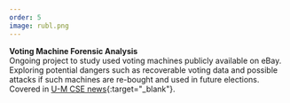 ```yaml
---
order: 5
image: rubl.png
---
```


**Voting Machine Forensic Analysis**  
Ongoing project to study used voting machines publicly available on
eBay. Exploring potential dangers such as recoverable voting data
and possible attacks if such machines are re-bought and used in future
elections. Covered in
[U-M CSE news](http://eecs.umich.edu/eecs/about/articles/2018/halderman-election-course.html){:target="_blank"}.
